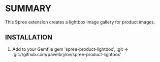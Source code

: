SUMMARY
=======

This Spree extension creates a lightbox image gallery for product images.

INSTALLATION
------------

1. Add to your Gemfile
gem 'spree-product-lightbox', :git => 'git://github.com/pavelbrylov/spree-product-lightbox'
